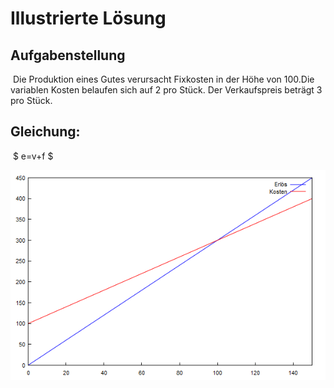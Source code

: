 # Illustrierte Lösung

## 	Aufgabenstellung
​	Die Produktion eines Gutes verursacht Fixkosten in der Höhe von 100.
​	Die variablen Kosten belaufen sich auf 2 pro Stück. Der Verkaufspreis
​	beträgt 3 pro Stück.



## 	Gleichung: 

​				$ e=v+f $

![Graphische Lösung](image.png)


